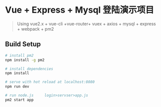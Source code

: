 # Vue + Express + Mysql 登陆演示项目

> Using vue2.x + vue-cli +vue-router+ vuex + axios + mysql + express + webpack + pm2

## Build Setup

``` bash
# install pm2
npm install -g pm2

# install dependencies
npm install

# serve with hot reload at localhost:8080
npm run dev

# run node.js     login>servser>app.js  
pm2 start app 

